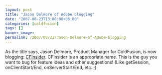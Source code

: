 ```yaml
---
layout: post
title: "Jason Delmore of Adobe blogging"
date: "2007-08-23T13:08:00+06:00"
categories: [coldfusion]
tags: []
banner_image: 
permalink: /2007/08/23/Jason-Delmore-of-Adobe-blogging
---
```


As the title says, Jason Delmore, Product Manager for ColdFusion, is now blogging: <a href="http://www.cfinsider.com/">CFInsider</a>. CFInsider is an appropriate name. This is the guy you want to bug for feature ideas and other suggestions! (Like getSession, onClientStart/End, onServerStart/End, etc. ;)